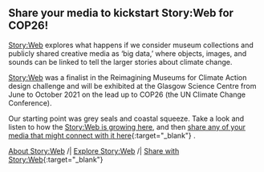## Share your media to kickstart Story:Web for COP26!

[Story:Web](storyweb.html) explores what happens if we consider museum collections and publicly shared creative media as ‘big data,’ where objects, images, and sounds can be linked to tell the larger stories about climate change.

[Story:Web](storyweb.html) was a finalist in the Reimagining Museums for Climate Action design challenge and will be exhibited at the Glasgow Science Centre from June to October 2021 on the lead up to COP26 (the UN Climate Change Conference).

Our starting point was grey seals and coastal squeeze. Take a look and listen to how the [Story:Web is growing here](storyweb.html), and then [share any of your media that might connect with it here](https://forms.gle/LSFefgYDQeUg5To96){:target="_blank"} .

[About Story:Web](about.html) /| [Explore Story:Web](storyweb.html) /| [Share with Story:Web](https://forms.gle/LSFefgYDQeUg5To96){:target="_blank"} 
